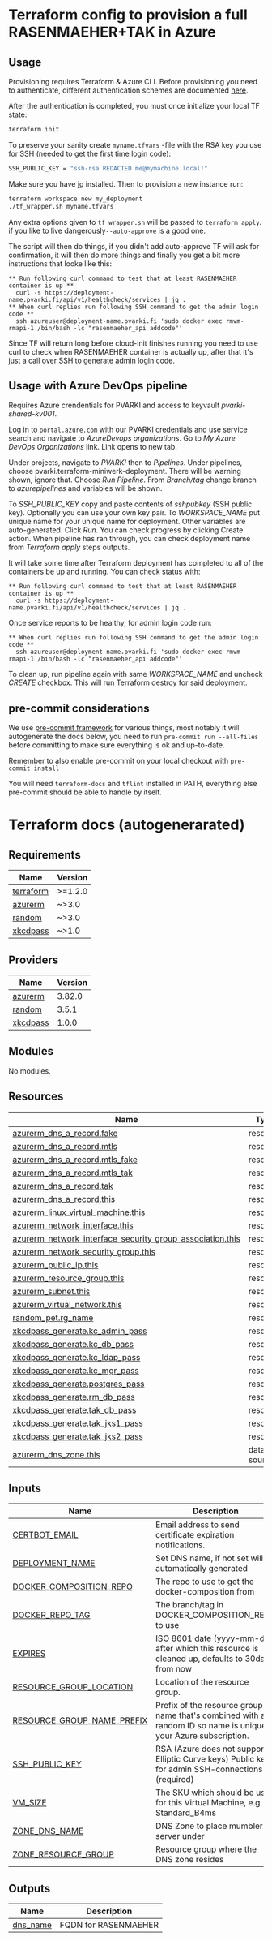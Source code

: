 # Terraform config to provision a full RASENMAEHER+TAK in Azure

## Usage

Provisioning requires Terraform & Azure CLI. Before provisioning you need to
authenticate, different authentication schemes are documented [here](https://learn.microsoft.com/en-us/azure/developer/terraform/get-started-windows-bash?tabs=bash#5-authenticate-terraform-to-azure).

After the authentication is completed, you must once initialize your local TF state:

```bash
terraform init
```

To preserve your sanity create `myname.tfvars` -file with the RSA key you
use for SSH (needed to get the first time login code):

```bash
SSH_PUBLIC_KEY = "ssh-rsa REDACTED me@mymachine.local!"
```

Make sure you have [jq](https://jqlang.github.io/jq/) installed.
Then to provision a new instance run:

```bash
terraform workspace new my_deployment
./tf_wrapper.sh myname.tfvars
```

Any extra options given to `tf_wrapper.sh` will be passed to `terraform apply`.
if you like to live dangerously`--auto-approve` is a good one.

The script will then do things, if you didn't add auto-approve TF will ask for confirmation,
it will then do more things and finally you get a bit more instructions that looke like this:

```
** Run following curl command to test that at least RASENMAEHER container is up **
  curl -s https://deployment-name.pvarki.fi/api/v1/healthcheck/services | jq .
** When curl replies run following SSH command to get the admin login code **
  ssh azureuser@deployment-name.pvarki.fi 'sudo docker exec rmvm-rmapi-1 /bin/bash -lc "rasenmaeher_api addcode"'
```

Since TF will return long before cloud-init finishes running you need to use curl to check when RASENMAEHER container
is actually up, after that it's just a call over SSH to generate admin login code.

## Usage with Azure DevOps pipeline

Requires Azure crendentials for PVARKI and access to keyvault *pvarki-shared-kv001*.

Log in to ```portal.azure.com``` with our PVARKI credentials and use service search and navigate to
*AzureDevops organizations*. Go to *My Azure DevOps Organizations* link. Link opens to new tab.

Under projects, navigate to *PVARKI* then to *Pipelines*. Under pipelines, choose pvarki.terraform-miniwerk-deployment.
There will be warning shown, ignore that. Choose *Run Pipeline*. From *Branch/tag* change branch to *azurepipelines* and
variables will be shown.

To *SSH_PUBLIC_KEY* copy and paste contents of *sshpubkey* (SSH public key). Optionally you can use your own key pair.
To *WORKSPACE_NAME* put unique name for your unique name for deployment. Other variables are auto-generated. Click *Run*.
You can check progress by clicking Create action. When pipeline has ran through, you can check deployment name from
*Terraform apply* steps outputs.

It will take some time after Terraform deployment has completed to all of the containers be up and running. You can check status with:

```
** Run following curl command to test that at least RASENMAEHER container is up **
  curl -s https://deployment-name.pvarki.fi/api/v1/healthcheck/services | jq .
```

Once service reports to be healthy, for admin login code run:

```
** When curl replies run following SSH command to get the admin login code **
  ssh azureuser@deployment-name.pvarki.fi 'sudo docker exec rmvm-rmapi-1 /bin/bash -lc "rasenmaeher_api addcode"'
```

To clean up, run pipeline again with same *WORKSPACE_NAME* and uncheck *CREATE* checkbox. This will run Terraform destroy for said
deployment.

## pre-commit considerations

We use [pre-commit framework][pc] for various things, most notably it will autogenerate
the docs below, you need to run `pre-commit run --all-files` before committing to
make sure everything is ok and up-to-date.

Remember to also enable pre-commit on your local checkout with `pre-commit install`

You will need `terraform-docs` and `tflint` installed in PATH, everything else pre-commit
should be able to handle by itself.

[pc]: https://pre-commit.com/#install

# Terraform docs (autogenerarated)
<!-- BEGINNING OF PRE-COMMIT-TERRAFORM DOCS HOOK -->
## Requirements

| Name | Version |
|------|---------|
| <a name="requirement_terraform"></a> [terraform](#requirement\_terraform) | >=1.2.0 |
| <a name="requirement_azurerm"></a> [azurerm](#requirement\_azurerm) | ~>3.0 |
| <a name="requirement_random"></a> [random](#requirement\_random) | ~>3.0 |
| <a name="requirement_xkcdpass"></a> [xkcdpass](#requirement\_xkcdpass) | ~>1.0 |

## Providers

| Name | Version |
|------|---------|
| <a name="provider_azurerm"></a> [azurerm](#provider\_azurerm) | 3.82.0 |
| <a name="provider_random"></a> [random](#provider\_random) | 3.5.1 |
| <a name="provider_xkcdpass"></a> [xkcdpass](#provider\_xkcdpass) | 1.0.0 |

## Modules

No modules.

## Resources

| Name | Type |
|------|------|
| [azurerm_dns_a_record.fake](https://registry.terraform.io/providers/hashicorp/azurerm/latest/docs/resources/dns_a_record) | resource |
| [azurerm_dns_a_record.mtls](https://registry.terraform.io/providers/hashicorp/azurerm/latest/docs/resources/dns_a_record) | resource |
| [azurerm_dns_a_record.mtls_fake](https://registry.terraform.io/providers/hashicorp/azurerm/latest/docs/resources/dns_a_record) | resource |
| [azurerm_dns_a_record.mtls_tak](https://registry.terraform.io/providers/hashicorp/azurerm/latest/docs/resources/dns_a_record) | resource |
| [azurerm_dns_a_record.tak](https://registry.terraform.io/providers/hashicorp/azurerm/latest/docs/resources/dns_a_record) | resource |
| [azurerm_dns_a_record.this](https://registry.terraform.io/providers/hashicorp/azurerm/latest/docs/resources/dns_a_record) | resource |
| [azurerm_linux_virtual_machine.this](https://registry.terraform.io/providers/hashicorp/azurerm/latest/docs/resources/linux_virtual_machine) | resource |
| [azurerm_network_interface.this](https://registry.terraform.io/providers/hashicorp/azurerm/latest/docs/resources/network_interface) | resource |
| [azurerm_network_interface_security_group_association.this](https://registry.terraform.io/providers/hashicorp/azurerm/latest/docs/resources/network_interface_security_group_association) | resource |
| [azurerm_network_security_group.this](https://registry.terraform.io/providers/hashicorp/azurerm/latest/docs/resources/network_security_group) | resource |
| [azurerm_public_ip.this](https://registry.terraform.io/providers/hashicorp/azurerm/latest/docs/resources/public_ip) | resource |
| [azurerm_resource_group.this](https://registry.terraform.io/providers/hashicorp/azurerm/latest/docs/resources/resource_group) | resource |
| [azurerm_subnet.this](https://registry.terraform.io/providers/hashicorp/azurerm/latest/docs/resources/subnet) | resource |
| [azurerm_virtual_network.this](https://registry.terraform.io/providers/hashicorp/azurerm/latest/docs/resources/virtual_network) | resource |
| [random_pet.rg_name](https://registry.terraform.io/providers/hashicorp/random/latest/docs/resources/pet) | resource |
| [xkcdpass_generate.kc_admin_pass](https://registry.terraform.io/providers/advian-oss/xkcdpass/latest/docs/resources/generate) | resource |
| [xkcdpass_generate.kc_db_pass](https://registry.terraform.io/providers/advian-oss/xkcdpass/latest/docs/resources/generate) | resource |
| [xkcdpass_generate.kc_ldap_pass](https://registry.terraform.io/providers/advian-oss/xkcdpass/latest/docs/resources/generate) | resource |
| [xkcdpass_generate.kc_mgr_pass](https://registry.terraform.io/providers/advian-oss/xkcdpass/latest/docs/resources/generate) | resource |
| [xkcdpass_generate.postgres_pass](https://registry.terraform.io/providers/advian-oss/xkcdpass/latest/docs/resources/generate) | resource |
| [xkcdpass_generate.rm_db_pass](https://registry.terraform.io/providers/advian-oss/xkcdpass/latest/docs/resources/generate) | resource |
| [xkcdpass_generate.tak_db_pass](https://registry.terraform.io/providers/advian-oss/xkcdpass/latest/docs/resources/generate) | resource |
| [xkcdpass_generate.tak_jks1_pass](https://registry.terraform.io/providers/advian-oss/xkcdpass/latest/docs/resources/generate) | resource |
| [xkcdpass_generate.tak_jks2_pass](https://registry.terraform.io/providers/advian-oss/xkcdpass/latest/docs/resources/generate) | resource |
| [azurerm_dns_zone.this](https://registry.terraform.io/providers/hashicorp/azurerm/latest/docs/data-sources/dns_zone) | data source |

## Inputs

| Name | Description | Type | Default | Required |
|------|-------------|------|---------|:--------:|
| <a name="input_CERTBOT_EMAIL"></a> [CERTBOT\_EMAIL](#input\_CERTBOT\_EMAIL) | Email address to send certificate expiration notifications. | `string` | `"benjam.gronmark_arkiproj@hotmail.com"` | no |
| <a name="input_DEPLOYMENT_NAME"></a> [DEPLOYMENT\_NAME](#input\_DEPLOYMENT\_NAME) | Set DNS name, if not set will be automatically generated | `string` | `null` | no |
| <a name="input_DOCKER_COMPOSITION_REPO"></a> [DOCKER\_COMPOSITION\_REPO](#input\_DOCKER\_COMPOSITION\_REPO) | The repo to use to get the docker-composition from | `string` | `"https://github.com/pvarki/docker-rasenmaeher-integration.git"` | no |
| <a name="input_DOCKER_REPO_TAG"></a> [DOCKER\_REPO\_TAG](#input\_DOCKER\_REPO\_TAG) | The branch/tag in DOCKER\_COMPOSITION\_REPO to use | `string` | `"1.1.1"` | no |
| <a name="input_EXPIRES"></a> [EXPIRES](#input\_EXPIRES) | ISO 8601 date (yyyy-mm-dd) after which this resource is cleaned up, defaults to 30days from now | `string` | `null` | no |
| <a name="input_RESOURCE_GROUP_LOCATION"></a> [RESOURCE\_GROUP\_LOCATION](#input\_RESOURCE\_GROUP\_LOCATION) | Location of the resource group. | `string` | `"northeurope"` | no |
| <a name="input_RESOURCE_GROUP_NAME_PREFIX"></a> [RESOURCE\_GROUP\_NAME\_PREFIX](#input\_RESOURCE\_GROUP\_NAME\_PREFIX) | Prefix of the resource group name that's combined with a random ID so name is unique in your Azure subscription. | `string` | `"rg-miniwerk"` | no |
| <a name="input_SSH_PUBLIC_KEY"></a> [SSH\_PUBLIC\_KEY](#input\_SSH\_PUBLIC\_KEY) | RSA (Azure does not support Elliptic Curve keys) Public key for admin SSH-connections (required) | `string` | n/a | yes |
| <a name="input_VM_SIZE"></a> [VM\_SIZE](#input\_VM\_SIZE) | The SKU which should be used for this Virtual Machine, e.g. Standard\_B4ms | `string` | `"Standard_B4ms"` | no |
| <a name="input_ZONE_DNS_NAME"></a> [ZONE\_DNS\_NAME](#input\_ZONE\_DNS\_NAME) | DNS Zone to place mumbler server under | `string` | `"pvarki.fi"` | no |
| <a name="input_ZONE_RESOURCE_GROUP"></a> [ZONE\_RESOURCE\_GROUP](#input\_ZONE\_RESOURCE\_GROUP) | Resource group where the DNS zone resides | `string` | `"FDF-PVARKI-common"` | no |

## Outputs

| Name | Description |
|------|-------------|
| <a name="output_dns_name"></a> [dns\_name](#output\_dns\_name) | FQDN for RASENMAEHER |
<!-- END OF PRE-COMMIT-TERRAFORM DOCS HOOK -->
